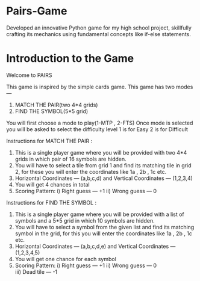 # Pairs-Game
Developed an innovative  Python game for my high school project, skillfully crafting its mechanics using fundamental concepts like if-else statements.


# Introduction to the Game

Welcome to PAIRS

This game is inspired by the simple cards game. This game has two modes — 

1. MATCH THE PAIR(two 4*4 grids) 
2. FIND THE SYMBOL(5*5 grid) 

You will first choose a mode to play(1-MTP , 2-FTS)
Once  mode is selected you will be asked to select the difficulty level
1 is for Easy
2 is for Difficult




Instructions for MATCH THE PAIR :
    
1) This is a single player game where you will be provided with two 4*4 grids in which pair of 16 symbols are hidden.
2) You will have to select a tile from grid 1 and find its matching tile in grid 2, for these you will enter the coordinates like 1a , 2b , 1c etc. 
3) Horizontal Coordinates — (a,b,c,d) and Vertical Coordinates — (1,2,3,4)
4) You will get 4 chances in total
5) Scoring Pattern: 
i) Right guess — +1 
ii) Wrong guess — 0




Instructions for FIND THE SYMBOL : 

1) This is a single player game where you will be provided with a list of symbols and a 5*5 grid in which 10 symbols are hidden.
2) You will have to select a symbol from the given list and find its matching symbol in the grid, for this you will enter the coordinates like 1a , 2b , 1c etc. 
3) Horizontal Coordinates — (a,b,c,d,e) and Vertical Coordinates — (1,2,3,4,5)
4) You will get one chance for each symbol
5) Scoring Pattern: 
i) Right guess — +1 
ii) Wrong guess — 0  
iii) Dead tile — -1
